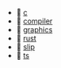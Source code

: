 * 📂 [c](c)
* 📂 [compiler](compiler)
* 📂 [graphics](graphics)
* 📂 [rust](rust)
* 📂 [slip](slip)
* 📂 [ts](ts)
